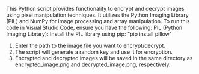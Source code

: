 This Python script provides functionality to encrypt and decrypt images using pixel manipulation techniques. It utilizes the Python Imaging Library (PIL) and NumPy for image processing and array manipulation.
To run this code in Visual Studio Code, ensure you have the following:
PIL (Python Imaging Library): Install the PIL library using pip: "pip install pillow"
1. Enter the path to the image file you want to encrypt/decrypt.
2. The script will generate a random key and use it for encryption.
3. Encrypted and decrypted images will be saved in the same directory as encrypted_image.png and decrypted_image.png, respectively.
